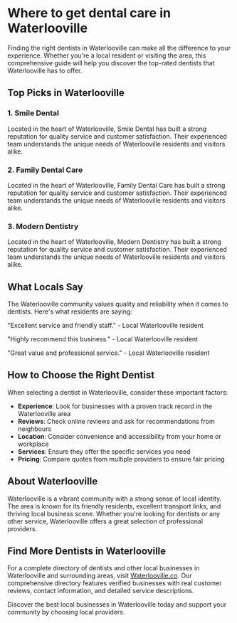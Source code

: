 # Where to get dental care in Waterlooville

Finding the right dentists in Waterlooville can make all the difference to your experience. Whether you're a local resident or visiting the area, this comprehensive guide will help you discover the top-rated dentists that Waterlooville has to offer.

## Top Picks in Waterlooville

### 1. Smile Dental
Located in the heart of Waterlooville, Smile Dental has built a strong reputation for quality service and customer satisfaction. Their experienced team understands the unique needs of Waterlooville residents and visitors alike.

### 2. Family Dental Care
Located in the heart of Waterlooville, Family Dental Care has built a strong reputation for quality service and customer satisfaction. Their experienced team understands the unique needs of Waterlooville residents and visitors alike.

### 3. Modern Dentistry
Located in the heart of Waterlooville, Modern Dentistry has built a strong reputation for quality service and customer satisfaction. Their experienced team understands the unique needs of Waterlooville residents and visitors alike.

## What Locals Say

The Waterlooville community values quality and reliability when it comes to dentists. Here's what residents are saying:

"Excellent service and friendly staff." - Local Waterlooville resident

"Highly recommend this business." - Local Waterlooville resident

"Great value and professional service." - Local Waterlooville resident

## How to Choose the Right Dentist

When selecting a dentist in Waterlooville, consider these important factors:

- **Experience**: Look for businesses with a proven track record in the Waterlooville area
- **Reviews**: Check online reviews and ask for recommendations from neighbours
- **Location**: Consider convenience and accessibility from your home or workplace
- **Services**: Ensure they offer the specific services you need
- **Pricing**: Compare quotes from multiple providers to ensure fair pricing

## About Waterlooville

Waterlooville is a vibrant community with a strong sense of local identity. The area is known for its friendly residents, excellent transport links, and thriving local business scene. Whether you're looking for dentists or any other service, Waterlooville offers a great selection of professional providers.

## Find More Dentists in Waterlooville

For a complete directory of dentists and other local businesses in Waterlooville and surrounding areas, visit [Waterlooville.co](https://waterlooville.co). Our comprehensive directory features verified businesses with real customer reviews, contact information, and detailed service descriptions.

Discover the best local businesses in Waterlooville today and support your community by choosing local providers.

